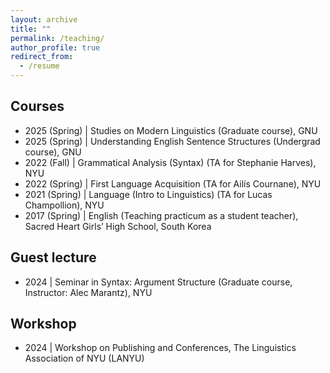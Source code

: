 ```yaml
---
layout: archive
title: ""
permalink: /teaching/
author_profile: true
redirect_from:
  - /resume
---
```


<!-- ## Education

- 2019–present \| New York University (Ph.D.)
- 2019 \| Sogang University (M.A.)
- 2018 \| Sogang University (B.A.)

## Non-degree education            

- 2018 \| Linguistic Society of Korea (LSK) Linguistic School

## Fellowships & scholarships 

- 2019–2024 \| Henry M. MacCracken Fellowship, New York University
- 2019 \| Dean's Student Travel Grant Award, New York University
- 2018 \| Linguistic Society of Korea (LSK) Scholarship -->

## Courses

- 2025 (Spring) \| Studies on Modern Linguistics (Graduate course), GNU
- 2025 (Spring) \| Understanding English Sentence Structures (Undergrad course), GNU
- 2022 (Fall) \| Grammatical Analysis (Syntax) (TA for Stephanie Harves), NYU
- 2022 (Spring) \| First Language Acquisition (TA for Ailís Cournane), NYU
- 2021 (Spring) \| Language (Intro to Linguistics) (TA for Lucas Champollion), NYU
- 2017 (Spring) \| English (Teaching practicum as a student teacher), Sacred Heart Girls’ High School, South Korea

## Guest lecture

- 2024 \| Seminar in Syntax: Argument Structure (Graduate course, Instructor: Alec Marantz), NYU

## Workshop

- 2024 \| Workshop on Publishing and Conferences, The Linguistics Association of NYU (LANYU)

<!-- ## Affiliation

- 2018–present \| Linguistic Society of America (LSA) -->
